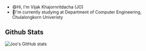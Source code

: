 - 😄Hi, I'm Vijak Khajornritdacha (JO)
- 🌱I'm currently studying at Department of Computer Engineering, Chulalongkorn Univeristy

## Github Stats

![Joo's GitHub stats](https://github-readme-stats.vercel.app/api/?username=khajornritdacha&hide=stars&count_private=true&show_icons=true&theme=radical)

<!--
**khajornritdacha/khajornritdacha** is a ✨ _special_ ✨ repository because its `README.md` (this file) appears on your GitHub profile.

Here are some ideas to get you started:

- 🔭 I’m currently working on ...
- 🌱 I’m currently learning ...
- 👯 I’m looking to collaborate on ...
- 🤔 I’m looking for help with ...
- 💬 Ask me about ...
- 📫 How to reach me: ...
- 😄 Pronouns: ...
- ⚡ Fun fact: ...
-->
